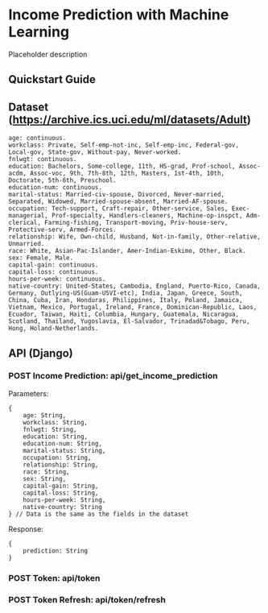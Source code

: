 # Income Prediction with Machine Learning
Placeholder description

## Quickstart Guide

## Dataset (https://archive.ics.uci.edu/ml/datasets/Adult)
```
age: continuous.
workclass: Private, Self-emp-not-inc, Self-emp-inc, Federal-gov, Local-gov, State-gov, Without-pay, Never-worked.
fnlwgt: continuous.
education: Bachelors, Some-college, 11th, HS-grad, Prof-school, Assoc-acdm, Assoc-voc, 9th, 7th-8th, 12th, Masters, 1st-4th, 10th, Doctorate, 5th-6th, Preschool.
education-num: continuous.
marital-status: Married-civ-spouse, Divorced, Never-married, Separated, Widowed, Married-spouse-absent, Married-AF-spouse.
occupation: Tech-support, Craft-repair, Other-service, Sales, Exec-managerial, Prof-specialty, Handlers-cleaners, Machine-op-inspct, Adm-clerical, Farming-fishing, Transport-moving, Priv-house-serv, Protective-serv, Armed-Forces.
relationship: Wife, Own-child, Husband, Not-in-family, Other-relative, Unmarried.
race: White, Asian-Pac-Islander, Amer-Indian-Eskimo, Other, Black.
sex: Female, Male.
capital-gain: continuous.
capital-loss: continuous.
hours-per-week: continuous.
native-country: United-States, Cambodia, England, Puerto-Rico, Canada, Germany, Outlying-US(Guam-USVI-etc), India, Japan, Greece, South, China, Cuba, Iran, Honduras, Philippines, Italy, Poland, Jamaica, Vietnam, Mexico, Portugal, Ireland, France, Dominican-Republic, Laos, Ecuador, Taiwan, Haiti, Columbia, Hungary, Guatemala, Nicaragua, Scotland, Thailand, Yugoslavia, El-Salvador, Trinadad&Tobago, Peru, Hong, Holand-Netherlands.
```

## API (Django)
### POST Income Prediction: api/get_income_prediction
Parameters:
```
{
	age: String,
	workclass: String,
	fnlwgt: String,
	education: String,
	education-num: String,
	marital-status: String,
	occupation: String,
	relationship: String,
	race: String,
	sex: String,
	capital-gain: String,
	capital-loss: String,
	hours-per-week: String,
	native-country: String
} // Data is the same as the fields in the dataset
```
Response:
```
{
	prediction: String
}
```
### POST Token: api/token
### POST Token Refresh: api/token/refresh
